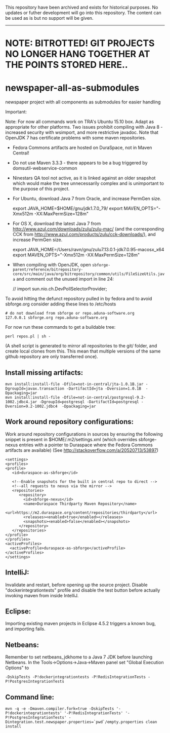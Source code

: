 This repository have been archived and exists for historical purposes. 
No updates or futher development will go into this repository. The content can be used as is but no support will be given. 

---

# NOTE: BITROTTED! GIT PROJECTS NO LONGER HANG TOGETHER AT THE POINTS STORED HERE..

# newspaper-all-as-submodules
newspaper project with all components as submodules for easier handling

Important:

Note: For now all commands work on TRA's Ubuntu 15.10 box.  Adapt as
appropriate for other platforms.  Two issues prohibit compiling with
Java 8 - increased security with wsimport, and more restrictive javadoc.
Note that OpenJDK 7 has certificate problems with some maven repositories.

* Fedora Commons artifacts are hosted on DuraSpace, not in Maven Central!
* Do not use Maven 3.3.3 - there appears to be a bug triggered by domsutil-webservice-common
* Ninestars QA tool not active, as it is linked against an older snapshot which would
  make the tree unnecessarily complex and is unimportant to the purpose of this project.
* For Ubuntu, download Java 7 from Oracle, and increase PermGen size.

    export JAVA_HOME=$HOME/gnu/jdk1.7.0_79/
    export MAVEN_OPTS="-Xmx512m -XX:MaxPermSize=128m"

* For OS X, download the latest Java 7 from http://www.azul.com/downloads/zulu/zulu-mac/
(and the corresponding CCK from http://www.azul.com/products/zulu/cck-downloads/), and increase PermGen size.


    export JAVA_HOME=/Users/ravn/gnu/zulu7.13.0.1-jdk7.0.95-macosx_x64
    export MAVEN_OPTS="-Xmx512m -XX:MaxPermSize=128m"


* When compiling with OpenJDK, open `sbforge-parent/reference/bitrepository-core/src/main/java/org/bitrepository/common/utils/FileSizeUtils.java`
and comment out the unused import in line 24:


    // import sun.nio.ch.DevPollSelectorProvider;


To avoid hitting the defunct repository pulled in by fedora and to avoid sbforge.org consider
adding these lines to /etc/hosts

    # do not download from sbforge or repo.aduna-software.org
    127.0.0.1 sbforge.org repo.aduna-software.org

For now run these commands to get a buildable tree:

    perl repos.pl | sh -

(A shell script is generated to mirror all repositories to the git/ folder, and
create local clones from this.  This mean that multiple versions of the same
github repository are only transferred once).


Install missing artifacts:
--

    mvn install:install-file -Dfile=not-in-central/jta-1.0.1B.jar -DgroupId=javax.transaction -DartifactId=jta -Dversion=1.0.1B  -Dpackaging=jar
    mvn install:install-file -Dfile=not-in-central/postgresql-9.2-1002.jdbc4.jar -DgroupId=postgresql -DartifactId=postgresql -Dversion=9.2-1002.jdbc4  -Dpackaging=jar

Work around repository configurations:
---

Work around repository configurations in sources by ensuring the following snippet
is present in $HOME/.m2/settings.xml (which overrides sbforge-nexus entries
with a pointer to Duraspace where the Fedora Commons artifacts are available)
(See http://stackoverflow.com/a/20520713/53897)

    <settings>
    <profiles>
    <profile>
       <id>duraspace-as-sbforge</id>

       <!--Enable snapshots for the built in central repo to direct -->
       <!--all requests to nexus via the mirror -->
       <repositories>
	      <repository>
	        <id>sbforge-nexus</id>
            <name>Duraspace Thirdparty Maven Repository</name>
            <url>https://m2.duraspace.org/content/repositories/thirdparty</url>
	        <releases><enabled>true</enabled></releases>
	        <snapshots><enabled>false</enabled></snapshots>
	      </repository>
       </repositories>
    </profile>
    </profiles>
    <activeProfiles>
      <activeProfile>duraspace-as-sbforge</activeProfile>
    </activeProfiles>
    </settings>

IntelliJ:
---

Invalidate and restart, before opening up the source project.  Disable
"dockerintegrationtests" profile and disable the test button before
actually invoking maven from inside IntelliJ.

Eclipse:
---

Importing existing maven projects in Eclipse 4.5.2 triggers a known bug, and 
importing fails.  

Netbeans:
----
Remember to set netbeans_jdkhome to a Java 7 JDK before launching Netbeans.
In the Tools->Options->Java->Maven panel set "Global Execution Options" to

    -DskipTests -P!dockerintegrationtests -P!RedisIntegrationTests -P!PostgresIntegrationTests


Command line:
---

    mvn -q -e -Dmaven.compiler.fork=true -DskipTests '-P!dockerintegrationtests' '-P!RedisIntegrationTests' '-P!PostgresIntegrationTests' -Dintegration.test.newspaper.properties=`pwd`/empty.properties clean install

